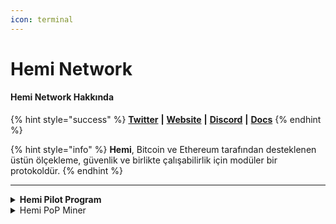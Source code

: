 ```yaml
---
icon: terminal
---
```


# Hemi Network

#### Hemi Network **Hakkında**

{% hint style="success" %}
[**Twitter**](https://x.com/hemi_xyz) **|** [**Website**](https://t.co/LnS5QoF4lp) **|** [**Discord**](https://discord.com/invite/hemixyz) **|** [**Docs**](https://docs.hemi.xyz/)
{% endhint %}

{% hint style="info" %}
**Hemi**, Bitcoin ve Ethereum tarafından desteklenen üstün ölçekleme, güvenlik ve birlikte çalışabilirlik için modüler bir protokoldür.
{% endhint %}

***

<details>

<summary><strong>Hemi Pilot Program</strong></summary>

[https://points.absinthe.network/hemi](https://points.absinthe.network/hemi)

</details>

<details>

<summary>Hemi PoP Miner</summary>



</details>

